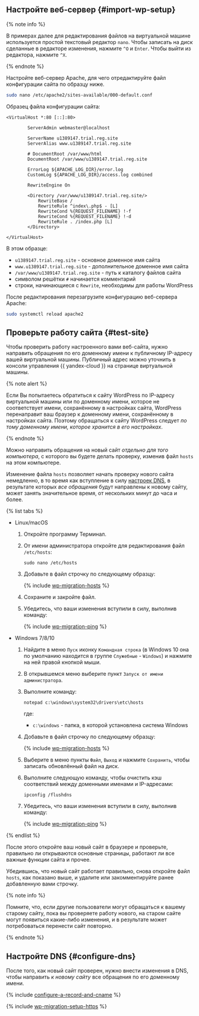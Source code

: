 ## Настройте веб-сервер {#import-wp-setup}

{% note info %}

В примерах далее для редактирования файлов на виртуальной машине используется простой текстовый редактор `nano`. Чтобы записать на диск сделанные в редакторе изменения, нажмите `^O` и `Enter`. Чтобы выйти из редактора, нажмите `^X`.

{% endnote %}

Настройте веб-сервер Apache, для чего отредактируйте файл конфигурации сайта по образцу ниже.

```bash
sudo nano /etc/apache2/sites-available/000-default.conf
```

Образец файла конфигурации сайта:

```
<VirtualHost *:80 [::]:80>

        ServerAdmin webmaster@localhost

        ServerName u1389147.trial.reg.site
        ServerAlias www.u1389147.trial.reg.site

        # DocumentRoot /var/www/html
        DocumentRoot /var/www/u1389147.trial.reg.site

        ErrorLog ${APACHE_LOG_DIR}/error.log
        CustomLog ${APACHE_LOG_DIR}/access.log combined

        RewriteEngine On

        <Directory /var/www/u1389147.trial.reg.site/>
            RewriteBase /
            RewriteRule ^index\.php$ - [L]
            RewriteCond %{REQUEST_FILENAME} !-f
            RewriteCond %{REQUEST_FILENAME} !-d
            RewriteRule . /index.php [L]
        </Directory>

</VirtualHost>
```
В этом образце:
- `u1389147.trial.reg.site` - основное доменное имя сайта
- `www.u1389147.trial.reg.site` - дополнительное доменное имя сайта
- `/var/www/u1389147.trial.reg.site` - путь к каталогу файлов сайта
- символом решётки `#` начинается комментарий
- строки, начинающиеся с `Rewrite`, необходимы для работы WordPress

После редактирования перезагрузите конфигурацию веб-сервера Apache:

```bash
sudo systemctl reload apache2
```

## Проверьте работу сайта {#test-site}

Чтобы проверить работу настроенного вами веб-сайта, нужно направить обращения по его доменному имени к публичному IP-адресу вашей виртуальной машины. Публичный адрес можно уточнить в консоли управления {{ yandex-cloud }} на странице виртуальной машины.


{% note alert %}

Если Вы попытаетесь обратиться к сайту WordPress по IP-адресу виртуальной машины или по доменному имени, которое не соответствует имени, сохранённому в настройках сайта, WordPress перенаправит ваш браузер к доменному имени, сохранённому в настройках сайта. Поэтому обращаться к сайту WordPress следует _по тому доменному имени, которое хранится в его настройках_.

{% endnote %}

Можно направить обращения на новый сайт _отдельно для того компьютера_, с которого вы будете делать проверку, изменив файл `hosts` на этом компьютере.

Изменение файла `hosts` позволяет начать проверку нового сайта немедленно, в то время как вступление в силу [настроек DNS](#configure-dns), в результате которых _все обращения_ будут направлены к новому сайту, может занять значительное время, от нескольких минут до часа и более.

{% list tabs %}

- Linux/macOS

   1. Откройте программу Терминал.

   1. От имени администратора откройте для редактирования файл `/etc/hosts`:

      ```
      sudo nano /etc/hosts
      ```

   1. Добавьте в файл строчку по следующему образцу:

      {% include [wp-migration-hosts](../_solutions_includes/wp-migration-hosts.md) %}

   1. Сохраните и закройте файл.

   1. Убедитесь, что ваши изменения вступили в силу, выполнив команду:

      {% include [wp-migration-ping](../_solutions_includes/wp-migration-ping.md) %}


- Windows 7/8/10

  1. Найдите в меню `Пуск` иконку `Командная строка` (в Windows 10 она по умолчанию находится в группе `Служебные` - `Windows`) и нажмите на ней правой кнопкой мыши.
  1. В открывшемся меню выберите пункт `Запуск от имени администратора`.
  1. Выполните команду:

     ```
     notepad c:\windows\system32\drivers\etc\hosts
     ```

     где:
     - `c:\windows` - папка, в которой установлена система Windows

   1. Добавьте в файл строчку по следующему образцу:

      {% include [wp-migration-hosts](../_solutions_includes/wp-migration-hosts.md) %}

   1. Выберите в меню пункты `Файл`, `Выход` и нажмите `Сохранить`, чтобы записать обновлённый файл на диск.

   1. Выполните следующую команду, чтобы очистить кэш соответствий между доменными именами и IP-адресами:

      ```
      ipconfig /flushdns
      ```

   1. Убедитесь, что ваши изменения вступили в силу, выполнив команду:

      {% include [wp-migration-ping](../_solutions_includes/wp-migration-ping.md) %}

{% endlist %}

После этого откройте ваш новый сайт в браузере и проверьте, правильно ли открываются основные страницы, работают ли все важные функции сайта и прочее.

Убедившись, что новый сайт работает правильно, снова откройте файл `hosts`, как показано выше, и удалите или закомментируйте ранее добавленную вами строчку.

{% note info %}

Помните, что, если другие пользователи могут обращаться к вашему старому сайту, пока вы проверяете работу нового, на старом сайте могут появиться какие-либо изменения, и в результате может потребоваться перенести сайт повторно.

{% endnote %}

## Настройте DNS {#configure-dns}

После того, как новый сайт проверен, нужно внести изменения в DNS, чтобы направить _к новому сайту_ все обращения по его доменному имени.

{% include [configure-a-record-and-cname](../_solutions_includes/configure-a-record-and-cname.md) %}

{% include [wp-migration-setup-https](../_solutions_includes/wp-migration-setup-https.md) %}
